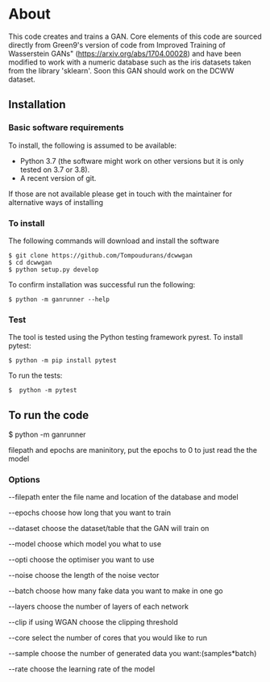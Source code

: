# About

This code creates and trains a GAN. Core elements of this code are sourced
directly from Green9's version of code from Improved Training of Wasserstein GANs" (https://arxiv.org/abs/1704.00028) and have been
modified to work with a numeric database such as the iris datasets taken
from the library 'sklearn'. Soon this GAN should work on the DCWW dataset.

## Installation

### Basic software requirements

To install, the following is assumed to be available:

- Python 3.7 (the software might work on other versions but it is only tested on 3.7 or 3.8).
- A recent version of git.

If those are not available please get in touch with the maintainer for alternative ways of installing

### To install

The following commands will download and install the software

    $ git clone https://github.com/Tompoudurans/dcwwgan
    $ cd dcwwgan
    $ python setup.py develop


To confirm installation was successful run the following:

    $ python -m ganrunner --help

### Test

The tool is tested using the Python testing framework pyrest. To install pytest:

    $ python -m pip install pytest

To run the tests:    

    $  python -m pytest


## To run the code

$ python -m ganrunner <Options>

filepath and epochs are maninitory, put the epochs to 0 to just read the the model

### Options

  --filepath   enter the file name and location of the database and model

  --epochs     choose how long that you want to train

  --dataset    choose the dataset/table that the GAN will train on

  --model      choose which model you what to use

  --opti       choose the optimiser you want to use

  --noise      choose the length of the noise vector

  --batch      choose how many fake data you want to make in one go

  --layers     choose the number of layers of each network

  --clip       if using WGAN choose the clipping threshold

  --core      select the number of cores that you would like to run

  --sample    choose the number of generated data you want:(samples*batch)

  --rate     choose the learning rate of the model
